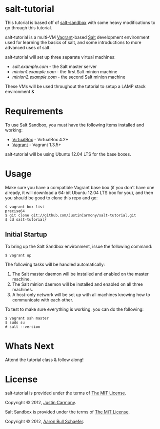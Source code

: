 salt-tutorial
=============

This tutorial is based off of [salt-sandbox](https://github.com/elasticdog/salt-sandbox)
with some heavy modifications to go through this tutorial.

salt-tutorial is a multi-VM [Vagrant](http://vagrantup.com/)-based
[Salt](http://saltstack.org/) development environment used for learning
the basics of salt, and some introductions to more advanced uses of salt.

salt-tutorial will set up three separate virtual machines:

* _salt.example.com_ - the Salt master server
* _minion1.example.com_ - the first Salt minion machine
* _minion2.example.com_ - the second Salt minion machine

These VMs will be used throughout the tutorial to setup a LAMP
stack environment & 

Requirements
============

To use Salt Sandbox, you must have the following items installed and
working:

* [VirtualBox](https://www.virtualbox.org/) - VirtualBox 4.2+
* [Vagrant](http://vagrantup.com/) - Vagrant 1.3.5+

salt-tutorial will be using Ubuntu 12.04 LTS for the base boxes.

Usage
=====

Make sure you have a compatible Vagrant base box (if you don't have one
already, it will download a 64-bit Ubuntu 12.04 LTS box for you), and then you
should be good to clone this repo and go:

    $ vagrant box list
    precise64
    $ git clone git://github.com/JustinCarmony/salt-tutorial.git
    $ cd salt-tutorial/

Initial Startup
---------------

To bring up the Salt Sandbox environment, issue the following command:

    $ vagrant up

The following tasks will be handled automatically:

1. The Salt master daemon will be installed and enabled on the master machine.
2. The Salt minion daemon will be installed and enabled on all three machines.
3. A host-only network will be set up with all machines knowing how to
   communicate with each other.

To test to make sure everything is working, you can do the following:

    $ vagrant ssh master
    $ sudo su
    # salt --version

Whats Next
==========

Attend the tutorial class & follow along!


License
=======

salt-tutorial is provided under the terms of [The MIT
License](http://www.opensource.org/licenses/MIT).

Copyright &copy; 2012, [Justin Carmony](mailto:justin@justincarmony.com).

Salt Sandbox is provided under the terms of [The MIT
License](http://www.opensource.org/licenses/MIT).

Copyright &copy; 2012, [Aaron Bull Schaefer](mailto:aaron@elasticdog.com).
